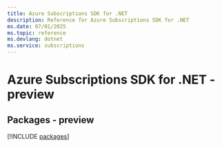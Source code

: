 ```yaml
---
title: Azure Subscriptions SDK for .NET
description: Reference for Azure Subscriptions SDK for .NET
ms.date: 07/01/2025
ms.topic: reference
ms.devlang: dotnet
ms.service: subscriptions
---
```

# Azure Subscriptions SDK for .NET - preview
## Packages - preview
[!INCLUDE [packages](subscriptions-index.md)]
